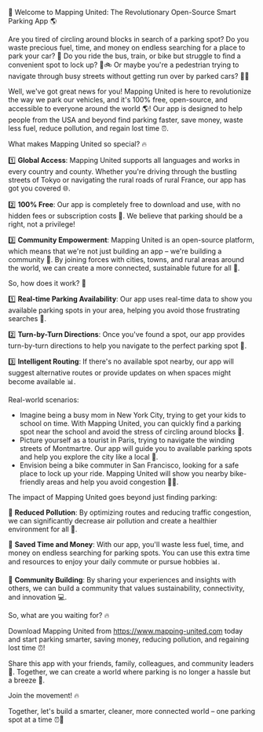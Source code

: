 🚀 Welcome to Mapping United: The Revolutionary Open-Source Smart Parking App 🌎

Are you tired of circling around blocks in search of a parking spot? Do you waste precious fuel, time, and money on endless searching for a place to park your car? 💸 Do you ride the bus, train, or bike but struggle to find a convenient spot to lock up? 🚌🚲 Or maybe you're a pedestrian trying to navigate through busy streets without getting run over by parked cars? 🏃‍♂️

Well, we've got great news for you! Mapping United is here to revolutionize the way we park our vehicles, and it's 100% free, open-source, and accessible to everyone around the world 🌎! Our app is designed to help people from the USA and beyond find parking faster, save money, waste less fuel, reduce pollution, and regain lost time ⏰.

What makes Mapping United so special? 🔥

1️⃣ **Global Access**: Mapping United supports all languages and works in every country and county. Whether you're driving through the bustling streets of Tokyo or navigating the rural roads of rural France, our app has got you covered 🌐.

2️⃣ **100% Free**: Our app is completely free to download and use, with no hidden fees or subscription costs 💸. We believe that parking should be a right, not a privilege!

3️⃣ **Community Empowerment**: Mapping United is an open-source platform, which means that we're not just building an app – we're building a community 🤝. By joining forces with cities, towns, and rural areas around the world, we can create a more connected, sustainable future for all 🌈.

So, how does it work? 🔧

1️⃣ **Real-time Parking Availability**: Our app uses real-time data to show you available parking spots in your area, helping you avoid those frustrating searches 💪.

2️⃣ **Turn-by-Turn Directions**: Once you've found a spot, our app provides turn-by-turn directions to help you navigate to the perfect parking spot 📍.

3️⃣ **Intelligent Routing**: If there's no available spot nearby, our app will suggest alternative routes or provide updates on when spaces might become available 📊.

Real-world scenarios:

* Imagine being a busy mom in New York City, trying to get your kids to school on time. With Mapping United, you can quickly find a parking spot near the school and avoid the stress of circling around blocks 🚗.
* Picture yourself as a tourist in Paris, trying to navigate the winding streets of Montmartre. Our app will guide you to available parking spots and help you explore the city like a local 🗼️.
* Envision being a bike commuter in San Francisco, looking for a safe place to lock up your ride. Mapping United will show you nearby bike-friendly areas and help you avoid congestion 🚴‍♂️.

The impact of Mapping United goes beyond just finding parking:

🌟 **Reduced Pollution**: By optimizing routes and reducing traffic congestion, we can significantly decrease air pollution and create a healthier environment for all 🌿.

💸 **Saved Time and Money**: With our app, you'll waste less fuel, time, and money on endless searching for parking spots. You can use this extra time and resources to enjoy your daily commute or pursue hobbies 📊.

🚀 **Community Building**: By sharing your experiences and insights with others, we can build a community that values sustainability, connectivity, and innovation 💻.

So, what are you waiting for? 🔥

Download Mapping United from https://www.mapping-united.com today and start parking smarter, saving money, reducing pollution, and regaining lost time ⏰!

Share this app with your friends, family, colleagues, and community leaders 👫. Together, we can create a world where parking is no longer a hassle but a breeze 🌊.

Join the movement! 🔥

Together, let's build a smarter, cleaner, more connected world – one parking spot at a time ⏰🔩